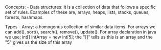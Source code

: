 Concepts: 
    - Data structures: it is a collection of data that follows a specific set of rules. Examples of these are, arrays, heaps, lists, stacks, queues, forests, hashmaps.

Types
    - Array: a homogenus collection of similar data items. For arrays we can add(), sort(), search(), remove(), update().
                For array declaration in java we use; int[] intArray = new int[5]; the "[]" tells us this is an array and the "5" gives us the size of this array